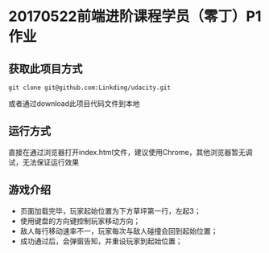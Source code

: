 # 20170522前端进阶课程学员（零丁）P1作业

## 获取此项目方式
```
git clone git@github.com:Linkding/udacity.git
```
或者通过download此项目代码文件到本地

## 运行方式
直接在通过浏览器打开index.html文件，建议使用Chrome，其他浏览器暂无调试，无法保证运行效果

## 游戏介绍
* 页面加载完毕，玩家起始位置为下方草坪第一行，左起3；
* 使用键盘的方向键控制玩家移动方向；
* 敌人每行移动速率不一，玩家每次与敌人碰撞会回到起始位置；
* 成功通过后，会弹窗告知，并重设玩家到起始位置；
